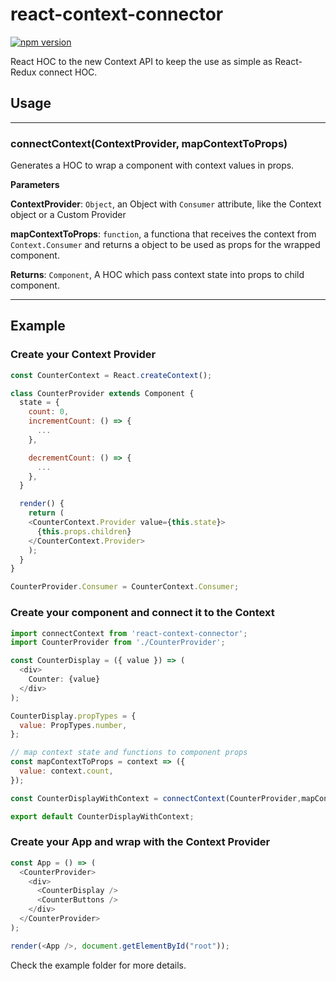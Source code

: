 # react-context-connector
[![npm version](https://badge.fury.io/js/react-context-connector.svg)](https://badge.fury.io/js/react-context-connector)

React HOC to the new Context API to keep the use as simple as React-Redux connect HOC.

## Usage

* * *

### connectContext(ContextProvider, mapContextToProps) 

Generates a HOC to wrap a component with context values in props.

**Parameters**

**ContextProvider**: `Object`, an Object with `Consumer` attribute, like the Context object or a Custom Provider

**mapContextToProps**: `function`, a functiona that receives the context from `Context.Consumer` and returns a object to be used as props for the wrapped component.

**Returns**: `Component`, A HOC which pass context state into props to child component.

* * *

## Example

### Create your Context Provider

```js
const CounterContext = React.createContext();

class CounterProvider extends Component {
  state = {
    count: 0,
    incrementCount: () => {
      ...
    },

    decrementCount: () => {
      ...
    },
  }

  render() {
    return (
    <CounterContext.Provider value={this.state}>
      {this.props.children}
    </CounterContext.Provider>
    );
  }
}

CounterProvider.Consumer = CounterContext.Consumer;
```

### Create your component and connect it to the Context

```js
import connectContext from 'react-context-connector';
import CounterProvider from './CounterProvider';

const CounterDisplay = ({ value }) => (
  <div>
    Counter: {value}
  </div>
);

CounterDisplay.propTypes = {
  value: PropTypes.number,
};

// map context state and functions to component props
const mapContextToProps = context => ({
  value: context.count,
});

const CounterDisplayWithContext = connectContext(CounterProvider,mapContextToProps)(CounterDisplay);

export default CounterDisplayWithContext;
```


### Create your App and wrap with the Context Provider

```js
const App = () => (
  <CounterProvider>
    <div>
      <CounterDisplay />
      <CounterButtons />
    </div>
  </CounterProvider>
);

render(<App />, document.getElementById("root"));
```


Check the example folder for more details.
